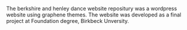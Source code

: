 The berkshire and henley dance website repositury was a wordpress website using graphene themes.
The website was developed as a final project at Foundation degree, Birkbeck Unversity.